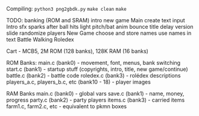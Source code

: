 Compiling:
    `python3 png2gbdk.py`
    `make clean`
    `make`

TODO:
    banking (ROM and SRAM)
        intro
        new game
    Main
        create text input
    Intro
        sfx
        sparks after ball hits light
        pitch/bat anim
        bounce title
        delay version slide
        randomize players
    New Game
        choose and store names
        use names in text
    Battle
    Walking
    Roledex

Cart - MCB5, 2M ROM (128 banks), 128K RAM (16 banks)

ROM Banks:
    main.c (bank0) - movement, font, menus, bank switching
    start.c (bank1) - startup stuff (copyrights, intro, title, new game/continue)
    battle.c (bank2) - battle code
    roledex.c (bank3) - rolédex descriptions
    players_a.c, players_b.c, etc (bank10 - 18) - player images

RAM Banks
    main.c (bank0) - global vars
    save.c (bank1) - name, money, progress
    party.c (bank2) - party players
    items.c (bank3) - carried items
    farm1.c, farm2.c, etc - equivalent to pkmn boxes